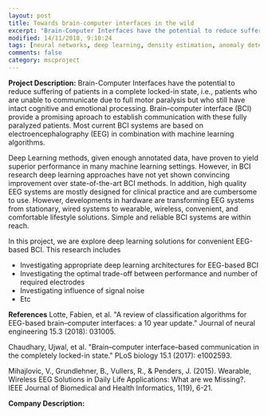 ```yaml
---
layout: post
title: Towards brain-computer interfaces in the wild
excerpt: "Brain-Computer Interfaces have the potential to reduce suffering of patients in a complete locked-in state, i.e., patients who are unable to communicate due to full motor paralysis but who still have intact cognitive and emotional processing. Brain–computer interface (BCI) provide a promising aproach to establish communication with these fully paralyzed patients. Most current BCI systems are based on electroencephalography (EEG) in combination with machine learning algorithms."
modified: 14/11/2018, 9:10:24
tags: [neural networks, deep learning, density estimation, anomaly detection, image analysis]
comments: false
category: mscproject
---
```


**Project Description:**
Brain-Computer Interfaces have the potential to reduce suffering of patients in a complete locked-in state, i.e., patients who are unable to communicate due to full motor paralysis but who still have intact cognitive and emotional processing. Brain–computer interface (BCI) provide a promising aproach to establish communication with these fully paralyzed patients. Most current BCI systems are based on electroencephalography (EEG) in combination with machine learning algorithms.

Deep Learning methods, given enough annotated data, have proven to yield superior performance in many machine learning settings. However, in BCI research deep learning approaches have not yet shown convincing improvement over state-of-the-art BCI methods.
In addition, high quality EEG systems are mostly designed for clinical practice and are cumbersome to use.
However, developments in hardware are transforming EEG systems from stationary, wired systems to wearable, wireless, convenient, and comfortable lifestyle solutions. Simple and reliable BCI systems are within reach.

In this project, we are explore deep learning solutions for convenient EEG-based BCI. This research includes 
* Investigating appropriate deep learning architectures for EEG-based BCI 
* Investigating the optimal trade-off between performance and number of required electrodes
* Investigating influence of signal noise 
* Etc

**References**
Lotte, Fabien, et al. "A review of classification algorithms for EEG-based brain–computer interfaces: a 10 year update." Journal of neural engineering 15.3 (2018): 031005.

Chaudhary, Ujwal, et al. "Brain–computer interface–based communication in the completely locked-in state." PLoS biology 15.1 (2017): e1002593.

Mihajlovic, V., Grundlehner, B., Vullers, R., & Penders, J. (2015). Wearable, Wireless EEG Solutions in Daily Life Applications: What are we Missing?. IEEE Journal of Biomedical and Health Informatics, 1(19), 6-21.


**Company Description:**

